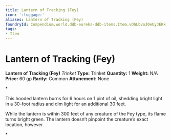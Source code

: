 ```yaml
---
title: Lantern of Tracking (Fey)
icon: ':luggage:'
aliases: Lantern of Tracking (Fey)
foundryId: Compendium.world.ddb-eureka-ddb-items.Item.vOhLbvoJ0eUyJEKk
tags:
- Item
---
```


# Lantern of Tracking (Fey)

**Lantern of Tracking (Fey)**
_Trinket_
**Type:** Trinket
**Quantity:** 1
**Weight:** N/A
**Price:** 60 gp
**Rarity:** Common
**Attunement:** None

*<p>This hooded lantern burns for 6 hours on 1 pint of oil, shedding bright light in a 30-foot radius and dim light for an additional 30 feet.

While the lantern is within 300 feet of any creature of the Fey type, its flame turns bright green. The lantern doesn’t pinpoint the creature’s exact location, however.</p>*